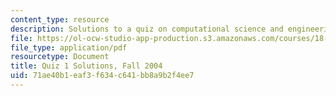 ```yaml
---
content_type: resource
description: Solutions to a quiz on computational science and engineering.
file: https://ol-ocw-studio-app-production.s3.amazonaws.com/courses/18-085-computational-science-and-engineering-i-fall-2008/71ae40b1eaf3f634c641bb8a9b2f4ee7_q1sols18085f04.pdf
file_type: application/pdf
resourcetype: Document
title: Quiz 1 Solutions, Fall 2004
uid: 71ae40b1-eaf3-f634-c641-bb8a9b2f4ee7
---
```

